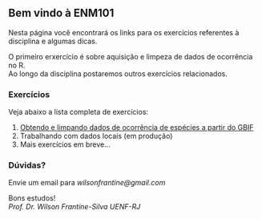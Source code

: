 ## Bem vindo à ENM101

Nesta página você encontrará os links para os exercícios referentes à disciplina e algumas dicas.

O primeiro erxercício é sobre aquisição e limpeza de dados de ocorrência no R. <br /> 
Ao longo da disciplina postaremos outros exercícios relacionados.

### Exercícios

Veja abaixo a lista completa de exercícios:

1. [Obtendo e limpando dados de ocorrência de espécies a partir do GBIF](https://github.com/wilsonfrantine/ENM101/ex1.html)
2. Trabalhando com dados locais (em produção)
3. Mais exercícios em breve...

### Dúvidas?

Envie um email para _wilsonfrantine@gmail.com_

Bons estudos! <br />
_Prof. Dr. Wilson Frantine-Silva UENF-RJ_ 

